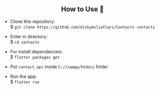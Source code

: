 <h2 align="center">How to Use 🤔</h2>

- Clone this repository:  
  $ `git clone https://github.com/dickymuliafiqri/Contacts contacts`

- Enter in directory:  
  $ `cd contacts`

- For install dependencies:  
  $ `flutter packages get`

- Put `contact_api` inside `C://xampp/htdocs` folder

- Run the app:  
  $ `flutter run`
